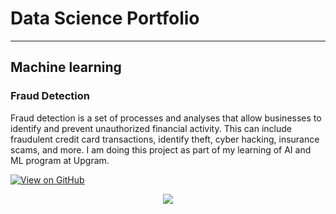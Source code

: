 # Data Science Portfolio
---
## Machine learning

### Fraud Detection

Fraud detection is a set of processes and analyses that allow businesses to identify and prevent unauthorized financial activity. This can include fraudulent credit card transactions, identify theft, cyber hacking, insurance scams, and more. 
I am doing this project as part of my learning of AI and ML program at Upgram. 
 

[![View on GitHub](https://img.shields.io/badge/GitHub-View_on_GitHub-blue?logo=GitHub)](https://github.com/KeyaBhattacharjee/fraud_detection)

<center><img src="img/fraud detection.jpg"/></center>

